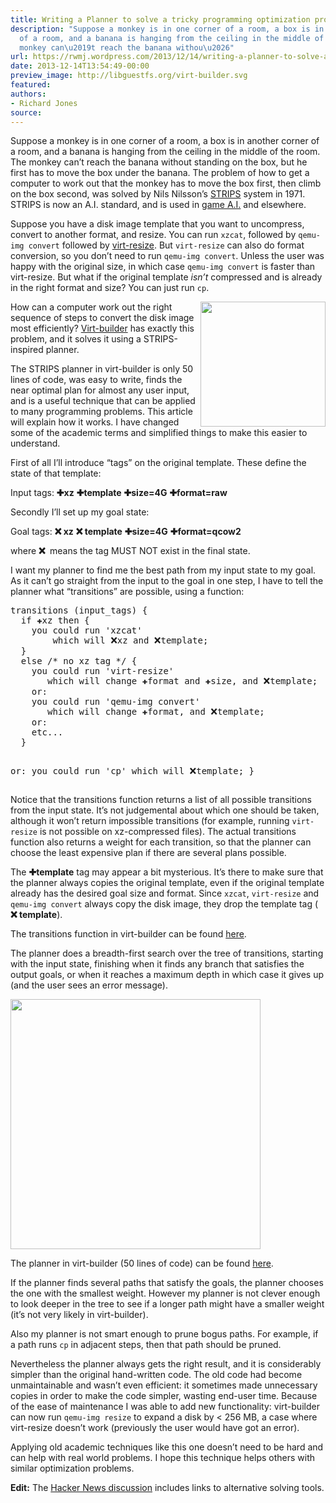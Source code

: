 ```yaml
---
title: Writing a Planner to solve a tricky programming optimization problem
description: "Suppose a monkey is in one corner of a room, a box is in another corner
  of a room, and a banana is hanging from the ceiling in the middle of the room. The
  monkey can\u2019t reach the banana withou\u2026"
url: https://rwmj.wordpress.com/2013/12/14/writing-a-planner-to-solve-a-tricky-programming-optimization-problem/
date: 2013-12-14T13:54:49-00:00
preview_image: http://libguestfs.org/virt-builder.svg
featured:
authors:
- Richard Jones
source:
---
```


<p>Suppose a monkey is in one corner of a room, a box is in another corner of a room, and a banana is hanging from the ceiling in the middle of the room.  The monkey can&rsquo;t reach the banana without standing on the box, but he first has to move the box under the banana.  The problem of how to get a computer to work out that the monkey has to move the box first, then climb on the box second, was solved by Nils Nilsson&rsquo;s <a href="https://en.wikipedia.org/wiki/STRIPS">STRIPS</a> system in 1971.  STRIPS is now an A.I. standard, and is used in <a href="http://web.media.mit.edu/~jorkin/goap.html - [404 Not Found]">game A.I.</a> and elsewhere.</p>
<p>Suppose you have a disk image template that you want to uncompress, convert to another format, and resize.  You can run <code>xzcat</code>, followed by <code>qemu-img convert</code> followed by <a href="http://libguestfs.org/virt-resize.1.html">virt-resize</a>.  But <code>virt-resize</code> can also do format conversion, so you don&rsquo;t need to run <code>qemu-img convert</code>.  Unless the user was happy with the original size, in which case <code>qemu-img convert</code> is faster than virt-resize.  But what if the original template <i>isn&rsquo;t</i> compressed and is already in the right format and size?  You can just run <code>cp</code>.</p>
<p><img src="https://i0.wp.com/libguestfs.org/virt-builder.svg" width="200" style="float:right;"/> How can a computer work out the right sequence of steps to convert the disk image most efficiently?  <a href="http://libguestfs.org/virt-builder.1.html">Virt-builder</a> has exactly this problem, and it solves it using a STRIPS-inspired planner.</p>
<p>The STRIPS planner in virt-builder is only 50 lines of code, was easy to write, finds the near optimal plan for almost any user input, and is a useful technique that can be applied to many programming problems.  This article will explain how it works.  I have changed some of the academic terms and simplified things to make this easier to understand.</p>
<p>First of all I&rsquo;ll introduce <q>tags</q> on the original template.  These define the state of that template:</p>
<p>Input tags: <b>&#10010;xz</b> <b>&#10010;template</b> <b>&#10010;size=4G</b> <b>&#10010;format=raw</b></p>
<p>Secondly I&rsquo;ll set up my goal state:</p>
<p>Goal tags: <b><img src="https://s0.wp.com/wp-content/mu-plugins/wpcom-smileys/twemoji/2/72x72/274c.png" alt="&#10060;" class="wp-smiley" style="height: 1em; max-height: 1em;"/>xz</b> <b><img src="https://s0.wp.com/wp-content/mu-plugins/wpcom-smileys/twemoji/2/72x72/274c.png" alt="&#10060;" class="wp-smiley" style="height: 1em; max-height: 1em;"/>template</b> <b>&#10010;size=4G</b> <b>&#10010;format=qcow2</b></p>
<p>where <b><img src="https://s0.wp.com/wp-content/mu-plugins/wpcom-smileys/twemoji/2/72x72/274c.png" alt="&#10060;" class="wp-smiley" style="height: 1em; max-height: 1em;"/></b> means the tag MUST NOT exist in the final state.</p>
<p>I want my planner to find me the best path from my input state to my goal.  As it can&rsquo;t go straight from the input to the goal in one step, I have to tell the planner what <q>transitions</q> are possible, using a function:</p>
<pre>
transitions (input_tags) {
  if &#10010;xz then {
    you could run 'xzcat'
        which will &#10060;xz and &#10060;template;
  }
  else /* no xz tag */ {
    you could run 'virt-resize'
       which will change &#10010;format and &#10010;size, and &#10060;template;
    or:
    you could run 'qemu-img convert'
       which will change &#10010;format, and &#10060;template;
    or:
    etc...
  }

  or:
  you could run 'cp'
      which will &#10060;template;
}
</pre>
<p>Notice that the transitions function returns a list of all possible transitions from the input state.  It&rsquo;s not judgemental about which one should be taken, although it won&rsquo;t return impossible transitions (for example, running <code>virt-resize</code> is not possible on xz-compressed files).  The actual transitions function also returns a weight for each transition, so that the planner can choose the least expensive plan if there are several plans possible.</p>
<p>The <b>&#10010;template</b> tag may appear a bit mysterious.  It&rsquo;s there to make sure that the planner always copies the original template, even if the original template already has the desired goal size and format.  Since <code>xzcat</code>, <code>virt-resize</code> and <code>qemu-img convert</code> always copy the disk image, they drop the template tag (<b><img src="https://s0.wp.com/wp-content/mu-plugins/wpcom-smileys/twemoji/2/72x72/274c.png" alt="&#10060;" class="wp-smiley" style="height: 1em; max-height: 1em;"/>template</b>).</p>
<p>The transitions function in virt-builder can be found <a href="https://github.com/libguestfs/libguestfs/blob/62cc7d3361127b4e007f8e23028213852be09124/builder/builder.ml#L308">here</a>.</p>
<p>The planner does a breadth-first search over the tree of transitions, starting with the input state, finishing when it finds any branch that satisfies the output goals, or when it reaches a maximum depth in which case it gives up (and the user sees an error message).</p>
<p><img src="https://i0.wp.com/oirase.annexia.org/rwmj.wp.com/strips.svg" width="400"/></p>
<p>The planner in virt-builder (50 lines of code) can be found <a href="https://github.com/libguestfs/libguestfs/blob/62cc7d3361127b4e007f8e23028213852be09124/mllib/planner.ml#L28">here</a>.</p>
<p>If the planner finds several paths that satisfy the goals, the planner chooses the one with the smallest weight.  However my planner is not clever enough to look deeper in the tree to see if a longer path might have a smaller weight (it&rsquo;s not very likely in virt-builder).</p>
<p>Also my planner is not smart enough to prune bogus paths.  For example, if a path runs <code>cp</code> in adjacent steps, then that path should be pruned.</p>
<p>Nevertheless the planner always gets the right result, and it is considerably simpler than the original hand-written code.  The old code had become unmaintainable and wasn&rsquo;t even efficient: it sometimes made unnecessary copies in order to make the code simpler, wasting end-user time.  Because of the ease of maintenance I was able to add new functionality: virt-builder can now run <code>qemu-img resize</code> to expand a disk by &lt; 256&nbsp;MB, a case where virt-resize doesn&rsquo;t work (previously the user would have got an error).</p>
<p>Applying old academic techniques like this one doesn&rsquo;t need to be hard and can help with real world problems.  I hope this technique helps others with similar optimization problems.</p>
<p><b>Edit:</b> The <a href="https://news.ycombinator.com/item?id=6905887">Hacker News discussion</a> includes links to alternative solving tools.</p>

